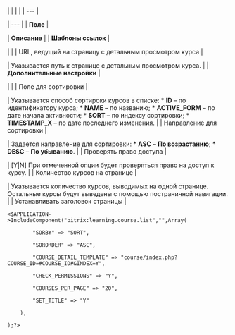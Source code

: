 |  |  |  |
| --- |

| --- |
| **Поле** |

| **Описание** |
| **Шаблоны ссылок** |

| |
| URL, ведущий на страницу с детальным просмотром курса |

| Указывается путь к странице с детальным просмотром курса. |
| **Дополнительные настройки** |

| |
| Поле для cортировки |

| Указывается способ сортироки курсов в списке:  * **ID** – по идентификатору курса; * **NAME** – по названию; * **ACTIVE\_FORM** – по дате начала активности; * **SORT** – по индексу сортировки; * **TIMESTAMP\_X** – по дате последнего изменения. |
| Направление для cортировки |

| Задается направление для cортировки:  * **ASC** – **По возрастанию**; * **DESC** – **По убыванию**. |
| Проверять право доступа |

| [Y|N] При отмеченной опции будет проверяться право на доступ к курсу. |
| Количество курсов на странице |

| Указывается количество курсов, выводимых на одной странице. Остальные курсы будут выведены с помощью постраничной навигации. |
| Устанавливать заголовок страницы |

```
<$APPLICATION->IncludeComponent("bitrix:learning.course.list","",Array(

		"SORBY" => "SORT", 

		"SORORDER" => "ASC", 

		"COURSE_DETAIL_TEMPLATE" => "course/index.php?COURSE_ID=#COURSE_ID#&INDEX=Y", 

		"CHECK_PERMISSIONS" => "Y", 

		"COURSES_PER_PAGE" => "20", 

		"SET_TITLE" => "Y" 

	),

);?>


```